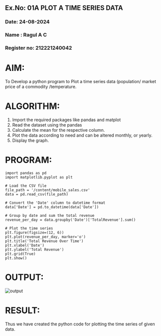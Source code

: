 ## Ex.No: 01A PLOT A TIME SERIES DATA
###  Date: 24-08-2024
###  Name : Ragul A C
###  Register no: 212221240042

# AIM:
To Develop a python program to Plot a time series data (population/ market price of a commodity
/temperature.
# ALGORITHM:
1. Import the required packages like pandas and matplot
2. Read the dataset using the pandas
3. Calculate the mean for the respective column.
4. Plot the data according to need and can be altered monthly, or yearly.
5. Display the graph.
# PROGRAM:
~~~
import pandas as pd
import matplotlib.pyplot as plt

# Load the CSV file
file_path = '/content/mobile_sales.csv'
data = pd.read_csv(file_path)

# Convert the 'Date' column to datetime format
data['Date'] = pd.to_datetime(data['Date'])

# Group by date and sum the total revenue
revenue_per_day = data.groupby('Date')['TotalRevenue'].sum()

# Plot the time series
plt.figure(figsize=(12, 6))
plt.plot(revenue_per_day, marker='o')
plt.title('Total Revenue Over Time')
plt.xlabel('Date')
plt.ylabel('Total Revenue')
plt.grid(True)
plt.show()
~~~
# OUTPUT:
![output](https://github.com/user-attachments/assets/2c7d6754-1027-4839-b6cc-d93bb2435c78)

# RESULT:
Thus we have created the python code for plotting the time series of given data.
